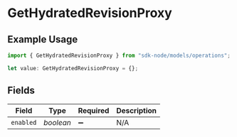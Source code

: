 # GetHydratedRevisionProxy

## Example Usage

```typescript
import { GetHydratedRevisionProxy } from "sdk-node/models/operations";

let value: GetHydratedRevisionProxy = {};
```

## Fields

| Field              | Type               | Required           | Description        |
| ------------------ | ------------------ | ------------------ | ------------------ |
| `enabled`          | *boolean*          | :heavy_minus_sign: | N/A                |